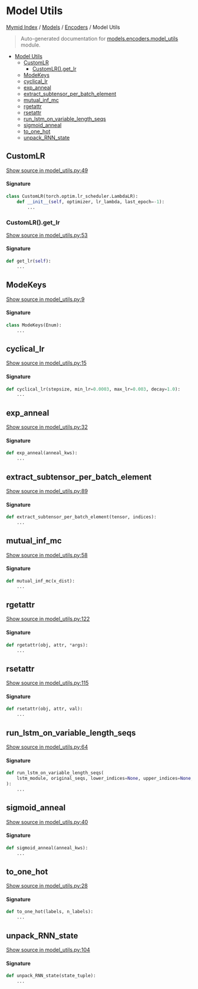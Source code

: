 # Model Utils

[Mymid Index](../../README.md#mymid-index) /
[Models](../index.md#models) /
[Encoders](./index.md#encoders) /
Model Utils

> Auto-generated documentation for [models.encoders.model_utils](https://github.com/enricobu96/myMID/blob/main/models/encoders/model_utils.py) module.

- [Model Utils](#model-utils)
  - [CustomLR](#customlr)
    - [CustomLR().get_lr](#customlr()get_lr)
  - [ModeKeys](#modekeys)
  - [cyclical_lr](#cyclical_lr)
  - [exp_anneal](#exp_anneal)
  - [extract_subtensor_per_batch_element](#extract_subtensor_per_batch_element)
  - [mutual_inf_mc](#mutual_inf_mc)
  - [rgetattr](#rgetattr)
  - [rsetattr](#rsetattr)
  - [run_lstm_on_variable_length_seqs](#run_lstm_on_variable_length_seqs)
  - [sigmoid_anneal](#sigmoid_anneal)
  - [to_one_hot](#to_one_hot)
  - [unpack_RNN_state](#unpack_rnn_state)

## CustomLR

[Show source in model_utils.py:49](https://github.com/enricobu96/myMID/blob/main/models/encoders/model_utils.py#L49)

#### Signature

```python
class CustomLR(torch.optim.lr_scheduler.LambdaLR):
    def __init__(self, optimizer, lr_lambda, last_epoch=-1):
        ...
```

### CustomLR().get_lr

[Show source in model_utils.py:53](https://github.com/enricobu96/myMID/blob/main/models/encoders/model_utils.py#L53)

#### Signature

```python
def get_lr(self):
    ...
```



## ModeKeys

[Show source in model_utils.py:9](https://github.com/enricobu96/myMID/blob/main/models/encoders/model_utils.py#L9)

#### Signature

```python
class ModeKeys(Enum):
    ...
```



## cyclical_lr

[Show source in model_utils.py:15](https://github.com/enricobu96/myMID/blob/main/models/encoders/model_utils.py#L15)

#### Signature

```python
def cyclical_lr(stepsize, min_lr=0.0003, max_lr=0.003, decay=1.0):
    ...
```



## exp_anneal

[Show source in model_utils.py:32](https://github.com/enricobu96/myMID/blob/main/models/encoders/model_utils.py#L32)

#### Signature

```python
def exp_anneal(anneal_kws):
    ...
```



## extract_subtensor_per_batch_element

[Show source in model_utils.py:89](https://github.com/enricobu96/myMID/blob/main/models/encoders/model_utils.py#L89)

#### Signature

```python
def extract_subtensor_per_batch_element(tensor, indices):
    ...
```



## mutual_inf_mc

[Show source in model_utils.py:58](https://github.com/enricobu96/myMID/blob/main/models/encoders/model_utils.py#L58)

#### Signature

```python
def mutual_inf_mc(x_dist):
    ...
```



## rgetattr

[Show source in model_utils.py:122](https://github.com/enricobu96/myMID/blob/main/models/encoders/model_utils.py#L122)

#### Signature

```python
def rgetattr(obj, attr, *args):
    ...
```



## rsetattr

[Show source in model_utils.py:115](https://github.com/enricobu96/myMID/blob/main/models/encoders/model_utils.py#L115)

#### Signature

```python
def rsetattr(obj, attr, val):
    ...
```



## run_lstm_on_variable_length_seqs

[Show source in model_utils.py:64](https://github.com/enricobu96/myMID/blob/main/models/encoders/model_utils.py#L64)

#### Signature

```python
def run_lstm_on_variable_length_seqs(
    lstm_module, original_seqs, lower_indices=None, upper_indices=None, total_length=None
):
    ...
```



## sigmoid_anneal

[Show source in model_utils.py:40](https://github.com/enricobu96/myMID/blob/main/models/encoders/model_utils.py#L40)

#### Signature

```python
def sigmoid_anneal(anneal_kws):
    ...
```



## to_one_hot

[Show source in model_utils.py:28](https://github.com/enricobu96/myMID/blob/main/models/encoders/model_utils.py#L28)

#### Signature

```python
def to_one_hot(labels, n_labels):
    ...
```



## unpack_RNN_state

[Show source in model_utils.py:104](https://github.com/enricobu96/myMID/blob/main/models/encoders/model_utils.py#L104)

#### Signature

```python
def unpack_RNN_state(state_tuple):
    ...
```



